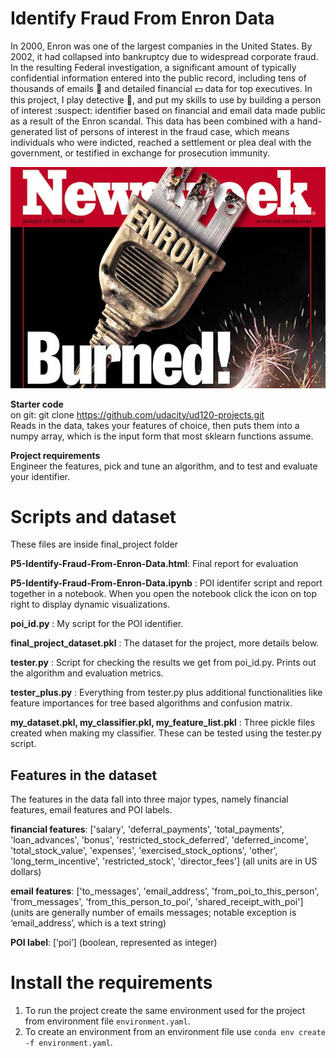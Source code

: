 # Identify Fraud From Enron Data

In 2000, Enron was one of the largest companies in the United States. By 2002, it had collapsed into bankruptcy due to widespread corporate fraud. In the resulting Federal investigation, a significant amount of typically confidential information entered into the public record, including tens of thousands of emails :e-mail: and detailed financial :dollar: data for top executives. In this project, I play detective :mag_right:, and put my skills to use by building a person of interest :suspect: identifier based on financial and email data made public as a result of the Enron scandal. This data has been combined with a hand-generated list of persons of interest in the fraud case, which means individuals who were indicted, reached a settlement or plea deal with the government, or testified in exchange for prosecution immunity.

![enron_fraud](images/enron_fraud.jpg)

**Starter code**      
on git: git clone https://github.com/udacity/ud120-projects.git      
Reads in the data, takes your features of choice, then puts them into a numpy array, which is the input form that most sklearn functions assume.

**Project requirements**      
Engineer the features, pick and tune an algorithm, and to test and evaluate your identifier. 

# Scripts and dataset
These files are inside final\_project folder

**P5-Identify-Fraud-From-Enron-Data.html**: Final report for evaluation

**P5-Identify-Fraud-From-Enron-Data.ipynb** : POI identifer script and report together in a notebook. When you open the notebook click the icon on top right to display dynamic visualizations.

**poi\_id.py** : My script for the POI identifier.

**final\_project\_dataset.pkl** : The dataset for the project, more details below. 

**tester.py** : Script for checking the results we get from poi\_id.py. Prints out the algorithm and evaluation metrics.

**tester\_plus.py** : Everything from tester.py plus additional functionalities like feature importances for tree based algorithms and confusion matrix. 

**my_dataset.pkl, my\_classifier.pkl, my\_feature_list.pkl** : Three pickle files created when making my classifier. These can be tested using the tester.py script. 

## Features in the dataset

The features in the data fall into three major types, namely financial features, email features and POI labels.

**financial features**: ['salary', 'deferral_payments', 'total_payments', 'loan_advances', 'bonus', 'restricted_stock_deferred', 'deferred_income', 'total_stock_value', 'expenses', 'exercised_stock_options', 'other', 'long_term_incentive', 'restricted_stock', 'director_fees'] (all units are in US dollars)

**email features**: ['to_messages', 'email_address', 'from_poi_to_this_person', 'from_messages', 'from_this_person_to_poi', 'shared_receipt_with_poi'] (units are generally number of emails messages; notable exception is ‘email_address’, which is a text string)

**POI label**: [‘poi’] (boolean, represented as integer)

# Install the requirements
1. To run the project create the same environment used for the project from environment file `environment.yaml`.
2. To create an environment from an environment file use `conda env create -f environment.yaml`.





